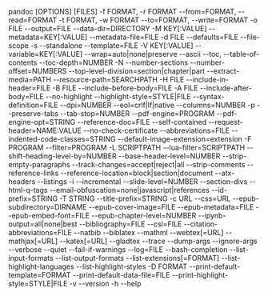 pandoc [OPTIONS] [FILES]
-f FORMAT, -r FORMAT --from=FORMAT, --read=FORMAT
-t FORMAT, -w FORMAT --to=FORMAT, --write=FORMAT
-o FILE --output=FILE
--data-dir=DIRECTORY
-M KEY[:VALUE] --metadata=KEY[:VALUE]
--metadata-file=FILE
-d FILE --defaults=FILE
--file-scope
-s --standalone
--template=FILE
-V KEY[:VALUE] --variable=KEY[:VALUE]
--wrap=auto|none|preserve
--ascii
--toc, --table-of-contents
--toc-depth=NUMBER
-N --number-sections
--number-offset=NUMBERS
--top-level-division=section|chapter|part
--extract-media=PATH
--resource-path=SEARCHPATH
-H FILE --include-in-header=FILE
-B FILE --include-before-body=FILE
-A FILE --include-after-body=FILE
--no-highlight
--highlight-style=STYLE|FILE
--syntax-definition=FILE
--dpi=NUMBER
--eol=crlf|lf|native
--columns=NUMBER
-p --preserve-tabs
--tab-stop=NUMBER
--pdf-engine=PROGRAM
--pdf-engine-opt=STRING
--reference-doc=FILE
--self-contained
--request-header=NAME:VALUE
--no-check-certificate
--abbreviations=FILE
--indented-code-classes=STRING
--default-image-extension=extension
-F PROGRAM --filter=PROGRAM
-L SCRIPTPATH --lua-filter=SCRIPTPATH
--shift-heading-level-by=NUMBER
--base-header-level=NUMBER
--strip-empty-paragraphs
--track-changes=accept|reject|all
--strip-comments
--reference-links
--reference-location=block|section|document
--atx-headers
--listings
-i --incremental
--slide-level=NUMBER
--section-divs
--html-q-tags
--email-obfuscation=none|javascript|references
--id-prefix=STRING
-T STRING --title-prefix=STRING
-c URL --css=URL
--epub-subdirectory=DIRNAME
--epub-cover-image=FILE
--epub-metadata=FILE
--epub-embed-font=FILE
--epub-chapter-level=NUMBER
--ipynb-output=all|none|best
--bibliography=FILE
--csl=FILE
--citation-abbreviations=FILE
--natbib
--biblatex
--mathml
--webtex[=URL]
--mathjax[=URL]
--katex[=URL]
--gladtex
--trace
--dump-args
--ignore-args
--verbose
--quiet
--fail-if-warnings
--log=FILE
--bash-completion
--list-input-formats
--list-output-formats
--list-extensions[=FORMAT]
--list-highlight-languages
--list-highlight-styles
-D FORMAT --print-default-template=FORMAT
--print-default-data-file=FILE
--print-highlight-style=STYLE|FILE
-v --version
-h --help
